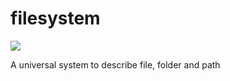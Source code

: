 # filesystem
<a href="https://teamcity.tek-pi.com/viewType.html?buildTypeId=Filesystem_Build&guest=1">
<img src="https://teamcity.tek-pi.com/app/rest/builds/buildType:(id:Filesystem_Build)/statusIcon"/>
</a>

A universal system to describe file, folder and path

